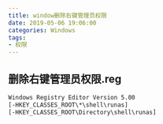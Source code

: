 ```yaml
---
title: window删除右键管理员权限
date: 2019-05-06 19:06:00
categories: Windows
tags:
- 权限
---
```


## 删除右键管理员权限.reg

```bat
Windows Registry Editor Version 5.00
[-HKEY_CLASSES_ROOT\*\shell\runas]
[-HKEY_CLASSES_ROOT\Directory\shell\runas]
```